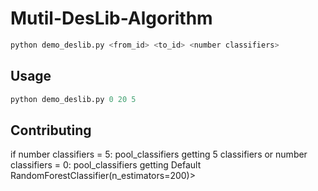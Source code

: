 # Mutil-DesLib-Algorithm
```bash
python demo_deslib.py <from_id> <to_id> <number classifiers>
```
## Usage
```python
python demo_deslib.py 0 20 5
```
## Contributing
if number classifiers = 5: pool_classifiers getting 5 classifiers or number classifiers = 0: pool_classifiers getting Default RandomForestClassifier(n_estimators=200)>
